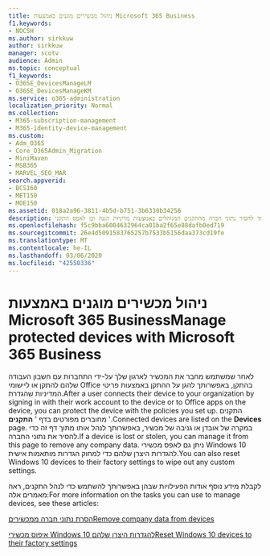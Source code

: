 ```yaml
---
title: ניהול מכשירים מוגנים באמצעות Microsoft 365 Business
f1.keywords:
- NOCSH
ms.author: sirkkuw
author: sirkkuw
manager: scotv
audience: Admin
ms.topic: conceptual
f1_keywords:
- O365E_DevicesManageLM
- O365E_DevicesManageKM
ms.service: o365-administration
localization_priority: Normal
ms.collection:
- M365-subscription-management
- M365-identity-device-management
ms.custom:
- Adm_O365
- Core_O365Admin_Migration
- MiniMaven
- MSB365
- MARVEL_SEO_MAR
search.appverid:
- BCS160
- MET150
- MOE150
ms.assetid: 018a2a96-3811-4b5d-b751-3b6330b34256
description: למד להסיר נתוני חברה מהתקנים המנוהלים באמצעות מדיניות הגנה וכן לאפס התקני Windows 10 להגדרות היצרן שלהם.
ms.openlocfilehash: f5c9bba6004632964ca01ba2f65e88dafb0ed719
ms.sourcegitcommit: 26e4d5091583765257b7533b5156daa373cd19fe
ms.translationtype: MT
ms.contentlocale: he-IL
ms.lasthandoff: 03/06/2020
ms.locfileid: "42550336"
---
```

# <a name="manage-protected-devices-with-microsoft-365-business"></a><span data-ttu-id="bd429-103">ניהול מכשירים מוגנים באמצעות Microsoft 365 Business</span><span class="sxs-lookup"><span data-stu-id="bd429-103">Manage protected devices with Microsoft 365 Business</span></span>

<span data-ttu-id="bd429-104">לאחר שמשתמש מחבר את המכשיר לארגון שלך על-ידי התחברות עם חשבון העבודה שלהם להתקן או ליישומי Office בהתקן, באפשרותך להגן על ההתקן באמצעות פריטי המדיניות שהגדרת.</span><span class="sxs-lookup"><span data-stu-id="bd429-104">After a user connects their device to your organization by signing in with their work account to the device or to Office apps on the device, you can protect the device with the policies you set up.</span></span> <span data-ttu-id="bd429-105">התקנים מחוברים מפורטים בדף ' **התקנים** '.</span><span class="sxs-lookup"><span data-stu-id="bd429-105">Connected devices are listed on the **Devices** page.</span></span> <span data-ttu-id="bd429-106">במקרה של אובדן או גניבה של מכשיר, באפשרותך לנהל אותו מתוך דף זה כדי להסיר את נתוני החברה.</span><span class="sxs-lookup"><span data-stu-id="bd429-106">If a device is lost or stolen, you can manage it from this page to remove any company data.</span></span> <span data-ttu-id="bd429-107">ניתן גם לאפס מכשירי Windows 10 להגדרות היצרן שלהם כדי למחוק הגדרות מותאמות אישית.</span><span class="sxs-lookup"><span data-stu-id="bd429-107">You can also reset Windows 10 devices to their factory settings to wipe out any custom settings.</span></span> 

<span data-ttu-id="bd429-108">לקבלת מידע נוסף אודות הפעילויות שבהן באפשרותך להשתמש כדי לנהל התקנים, ראה מאמרים אלה:</span><span class="sxs-lookup"><span data-stu-id="bd429-108">For more information on the tasks you can use to manage devices, see these articles:</span></span> 
  
[<span data-ttu-id="bd429-109">הסרת נתוני חברה ממכשירים</span><span class="sxs-lookup"><span data-stu-id="bd429-109">Remove company data from devices</span></span>](remove-company-data.md)
  
[<span data-ttu-id="bd429-110">איפוס מכשירי Windows 10 להגדרות היצרן שלהם</span><span class="sxs-lookup"><span data-stu-id="bd429-110">Reset Windows 10 devices to their factory settings</span></span>](reset-devices-to-factory-settings.md)
  

